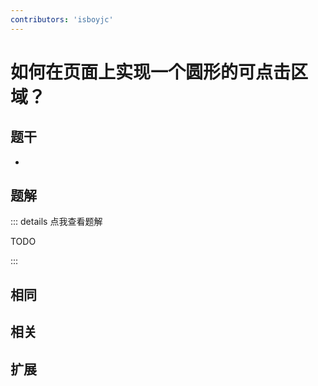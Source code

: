 ```yaml
---
contributors: 'isboyjc'
---
```


# 如何在页面上实现一个圆形的可点击区域？


## 题干

- 



## 题解

::: details 点我查看题解

  TODO

:::



## 相同


## 相关


## 扩展

